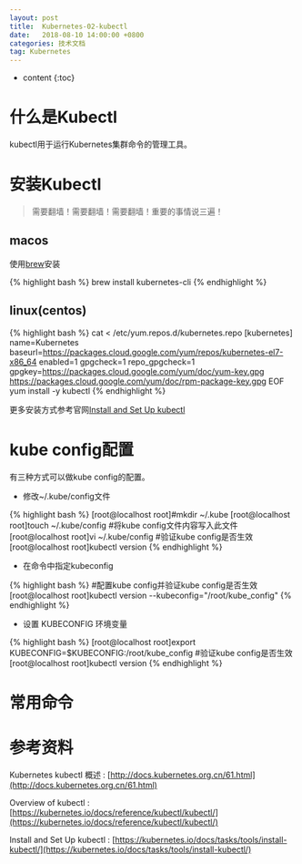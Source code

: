 ```yaml
---
layout: post
title:  Kubernetes-02-kubectl
date:   2018-08-10 14:00:00 +0800
categories: 技术文档
tag: Kubernetes
---
```


* content
{:toc}


什么是Kubectl
==============

kubectl用于运行Kubernetes集群命令的管理工具。

安装Kubectl
==============

> 需要翻墙！需要翻墙！需要翻墙！重要的事情说三遍！

macos
--------------

使用[brew](https://brew.sh/)安装

{% highlight bash %}
brew install kubernetes-cli
{% endhighlight %}

linux(centos)
--------------

{% highlight bash %}
cat <<EOF > /etc/yum.repos.d/kubernetes.repo
[kubernetes]
name=Kubernetes
baseurl=https://packages.cloud.google.com/yum/repos/kubernetes-el7-x86_64
enabled=1
gpgcheck=1
repo_gpgcheck=1
gpgkey=https://packages.cloud.google.com/yum/doc/yum-key.gpg https://packages.cloud.google.com/yum/doc/rpm-package-key.gpg
EOF
yum install -y kubectl
{% endhighlight %}

更多安装方式参考官网[Install and Set Up kubectl](https://kubernetes.io/docs/tasks/tools/install-kubectl/)


kube config配置
==============

有三种方式可以做kube config的配置。

+ 修改~/.kube/config文件

{% highlight bash %}
[root@localhost root]#mkdir ~/.kube
[root@localhost root]touch ~/.kube/config
#将kube config文件内容写入此文件
[root@localhost root]vi ~/.kube/config
#验证kube config是否生效
[root@localhost root]kubectl version
{% endhighlight %}

+ 在命令中指定kubeconfig

{% highlight bash %}
#配置kube config并验证kube config是否生效
[root@localhost root]kubectl version --kubeconfig="/root/kube_config"
{% endhighlight %}

+ 设置 KUBECONFIG 环境变量

{% highlight bash %}
[root@localhost root]export  KUBECONFIG=$KUBECONFIG:/root/kube_config
#验证kube config是否生效
[root@localhost root]kubectl version
{% endhighlight %}


常用命令
==============



参考资料
==============

Kubernetes kubectl 概述 : [http://docs.kubernetes.org.cn/61.html](http://docs.kubernetes.org.cn/61.html)

Overview of kubectl : [https://kubernetes.io/docs/reference/kubectl/kubectl/](https://kubernetes.io/docs/reference/kubectl/kubectl/)

Install and Set Up kubectl : [https://kubernetes.io/docs/tasks/tools/install-kubectl/](https://kubernetes.io/docs/tasks/tools/install-kubectl/)